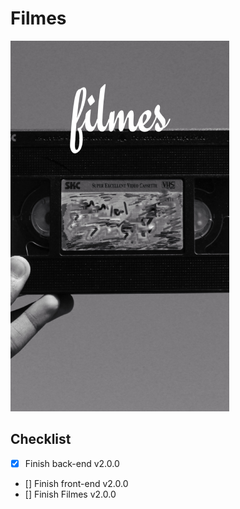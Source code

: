 # Filmes

![logo](./filmes.png)

## Checklist

- [x] Finish back-end v2.0.0
- [] Finish front-end v2.0.0
- [] Finish Filmes v2.0.0
